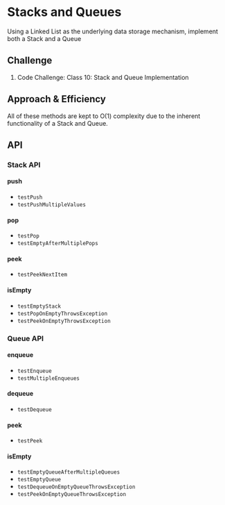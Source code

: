 # Stacks and Queues

Using a Linked List as the underlying data storage mechanism, implement both a Stack and a Queue

## Challenge
1. Code Challenge: Class 10: Stack and Queue Implementation

## Approach & Efficiency

All of these methods are kept to O(1) complexity due to the inherent functionality of a Stack and Queue.
## API

### Stack API

#### push 
- `testPush`
- `testPushMultipleValues`
#### pop
- `testPop`
- `testEmptyAfterMultiplePops`
#### peek
- `testPeekNextItem`

#### isEmpty
- `testEmptyStack`
- `testPopOnEmptyThrowsException`
- `testPeekOnEmptyThrowsException`


### Queue API

#### enqueue
- `testEnqueue`
- `testMultipleEnqueues`
#### dequeue
- `testDequeue`
#### peek
- `testPeek`
#### isEmpty
- `testEmptyQueueAfterMultipleQueues`
- `testEmptyQueue`
- `testDequeueOnEmptyQueueThrowsException`
- `testPeekOnEmptyQueueThrowsException`
